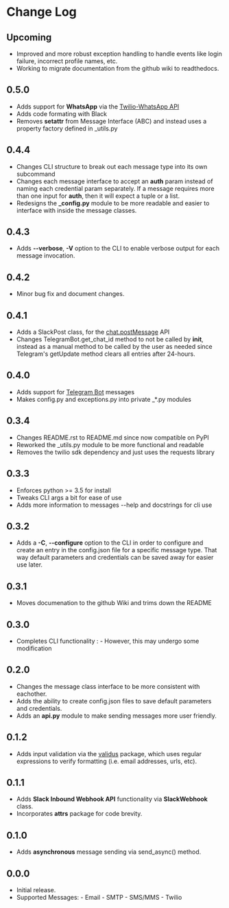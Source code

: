 Change Log
==========

Upcoming
--------
- Improved and more robust exception handling to handle events like login failure, incorrect profile names, etc.
- Working to migrate documentation from the github wiki to readthedocs.


0.5.0
-----
- Adds support for **WhatsApp** via the [Twilio-WhatsApp API](https://www.twilio.com/docs/sms/whatsapp)
- Adds code formating with Black
- Removes __setattr__ from Message Interface (ABC) and instead uses a property factory defined in _utils.py


0.4.4
-----
- Changes CLI structure to break out each message type into its own subcommand
- Changes each message interface to accept an **auth** param instead of naming each credential param separately.  If a message requires more than one input for **auth**, then it will expect a tuple or a list.
- Redesigns the **_config.py** module to be more readable and easier
to interface with inside the message classes.


0.4.3
-----
- Adds **--verbose**, **-V** option to the CLI to enable verbose output for each message invocation.


0.4.2
-----
- Minor bug fix and document changes.


0.4.1
-----
- Adds a SlackPost class, for the [chat.postMessage](https://api.slack.com/methods/chat.postMessage) API
- Changes TelegramBot.get_chat_id method to not be called by __init__, instead as a manual method to be called by the user as needed since Telegram's getUpdate method clears all entries after 24-hours.


0.4.0
-----
-   Adds support for [Telegram Bot](https://core.telegram.org/bots/api#available-methods) messages
-   Makes config.py and exceptions.py into private _*.py modules


0.3.4
-----

-   Changes README.rst to README.md since now compatible on PyPI
-   Reworked the \_utils.py module to be more functional and readable
-   Removes the twilio sdk dependency and just uses the requests library

0.3.3
-----

-   Enforces python \>= 3.5 for install
-   Tweaks CLI args a bit for ease of use
-   Adds more information to messages --help and docstrings for cli use

0.3.2
-----

-   Adds a **-C**, **--configure** option to the CLI in order to
    configure and create an entry in the config.json file for a specific
    message type. That way default parameters and credentials can be
    saved away for easier use later.

0.3.1
-----

-   Moves documenation to the github Wiki and trims down the README

0.3.0
-----

-   Completes CLI functionality
    :   -   However, this may undergo some modification

0.2.0
-----

-   Changes the message class interface to be more consistent with
    eachother.
-   Adds the ability to create config.json files to save default
    parameters and credentials.
-   Adds an **api.py** module to make sending messages more user
    friendly.

0.1.2
-----

-   Adds input validation via the
    [validus](https://github.com/shopnilsazal/validus) package, which
    uses regular expressions to verify formatting (i.e. email addresses,
    urls, etc).

0.1.1
-----

-   Adds **Slack Inbound Webhook API** functionality via
    **SlackWebhook** class.
-   Incorporates **attrs** package for code brevity.

0.1.0
-----

-   Adds **asynchronous** message sending via send\_async() method.

0.0.0
-----

-   Initial release.
-   Supported Messages:
        -   Email - SMTP
        -   SMS/MMS - Twilio


